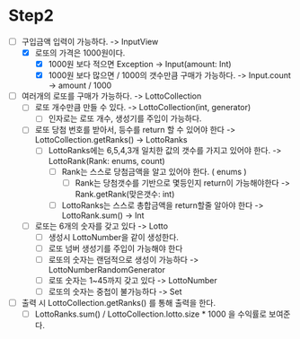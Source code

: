 # Step2
- [ ] 구입금액 입력이 가능하다. -> InputView
    - [X] 로또의 가격은 1000원이다.
        - [X] 1000원 보다 적으면 Exception -> Input(amount: Int)
        - [X] 1000원 보다 많으면 / 1000의 갯수만큼 구매가 가능하다. -> Input.count -> amount / 1000
    
- [ ] 여러개의 로또를 구매가 가능하다. -> LottoCollection
    - [ ] 로또 개수만큼 만들 수 있다. -> LottoCollection(int, generator)
        - [ ] 인자로는 로또 개수, 생성기를 주입이 가능하다.
    - [ ] 로또 당첨 번호를 받아서, 등수를 return 할 수 있어야 한다 -> LottoCollection.getRanks() -> LottoRanks
        - [ ] LottoRanks에는 6,5,4,3개 일치한 값의 갯수를 가지고 있어야 한다. -> LottoRank(Rank: enums, count)
            - [ ] Rank는 스스로 당첨금액을 알고 있어야 한다. ( enums ) 
                - [ ] Rank는 당첨갯수를 기반으로 몇등인지 return이 가능해야한다 -> Rank.getRank(맞은갯수: int)
            - [ ] LottoRanks는 스스로 총합금액을 return할줄 알아야 한다 -> LottoRank.sum() -> Int
      
    - [ ] 로또는 6개의 숫자를 갖고 있다 -> Lotto
        - [ ] 생성시 LottoNumber을 같이 생성한다.
        - [ ] 로또 넘버 생성기를 주입이 가능해야 한다 
        - [ ] 로또의 숫자는 랜덤적으로 생성이 가능하다 -> LottoNumberRandomGenerator
        - [ ] 로또 숫자는 1~45까지 갖고 있다 -> LottoNumber
        - [ ] 로또의 숫자는 중첩이 불가능하다 -> Set
- [ ] 출력 시 LottoCollection.getRanks() 를 통해 출력을 한다.
    - [ ] LottoRanks.sum() / LottoCollection.lotto.size * 1000 을 수익률로 보여준다.